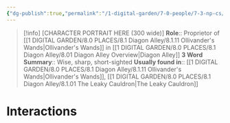 ```yaml
---
{"dg-publish":true,"permalink":"/1-digital-garden/7-0-people/7-3-np-cs/zz-current-ollivander/","tags":["#person","#diagon-alley","#shopkeeper","#diagon-alley-resident"]}
---
```


>[!info] 
>[CHARACTER PORTRAIT HERE (300 wide)]
>**Role**:: Proprietor of [[1 DIGITAL GARDEN/8.0 PLACES/8.1 Diagon Alley/8.1.11 Ollivander's Wands\|Ollivander's Wands]] in [[1 DIGITAL GARDEN/8.0 PLACES/8.1 Diagon Alley/8.01 Diagon Alley Overview\|Diagon Alley]]
>**3 Word Summary**:: Wise, sharp, short-sighted
>**Usually found in**:: [[1 DIGITAL GARDEN/8.0 PLACES/8.1 Diagon Alley/8.1.11 Ollivander's Wands\|Ollivander's Wands]], [[1 DIGITAL GARDEN/8.0 PLACES/8.1 Diagon Alley/8.1.01 The Leaky Cauldron\|The Leaky Cauldron]]

# Interactions

